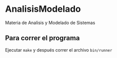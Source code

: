 # AnalisisModelado
Materia de Analisis y Modelado de Sistemas

## Para correr el programa

Ejecutar ``make`` y después correr el archivo ``bin/runner``
